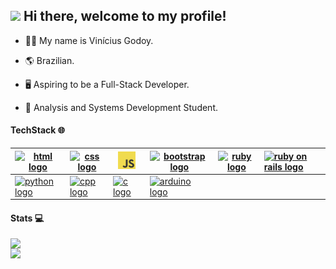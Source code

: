 ## <img src="https://github.com/TheDudeThatCode/TheDudeThatCode/blob/master/Assets/Hi.gif" width="19px"> Hi there, welcome to my profile!

- 👨‍💻 My name is Vinícius Godoy.

- :earth_americas: Brazilian.

- 🖥️ Aspiring to be a Full-Stack Developer.

- 📓 Analysis and Systems Development Student.

#### TechStack 🌐
| [<img src="https://www.w3.org/html/logo/downloads/HTML5_Badge_256.png" alt="html logo" width="28">](https://html.com/) | [<img src="https://sikode.github.io/assets/img/logo/css3.png" alt="css logo" width="28">](https://www.w3.org/Style/CSS/Overview.en.html) | [<img src="https://raw.githubusercontent.com/github/explore/80688e429a7d4ef2fca1e82350fe8e3517d3494d/topics/javascript/javascript.png" alt="javascript logo" width="28">](https://www.javascript.com/) | [<img src="https://sikode.github.io/assets/img/logo/bs.png" alt="bootstrap logo" width="30">](https://getbootstrap.com/) | [<img src="https://upload.wikimedia.org/wikipedia/commons/thumb/7/73/Ruby_logo.svg/1024px-Ruby_logo.svg.png" alt="ruby logo" width="28">](https://www.ruby-lang.org/pt/) | [<img src="https://upload.wikimedia.org/wikipedia/commons/1/16/Ruby_on_Rails-logo.png" alt="ruby on rails logo" width="28">](https://rubyonrails.org/) |
| ------------------------------------------------------------ | ------------------------------------------------------------ | ------------------------------------------------------------ | ------------------------------------------------------------ | ------------------------------------------------------------ | :----------------------------------------------------------- |
| [<img src="https://upload.wikimedia.org/wikipedia/commons/thumb/c/c3/Python-logo-notext.svg/768px-Python-logo-notext.svg.png" alt="python logo" width="28">](https://www.python.org/) | [<img src="https://raw.githubusercontent.com/isocpp/logos/master/cpp_logo.png" alt="cpp logo" width="23">](https://en.cppreference.com/w/) | [<img src="https://peritoemphp.com/wp-content/uploads/2019/02/letter_c_PNG22-768x768.png" alt="c logo" width="28">](https://en.cppreference.com/w/) | [<img src="https://brandslogos.com/wp-content/uploads/images/large/arduino-logo-1.png" alt="arduino logo" width="28">](https://www.arduino.cc/) |                                                              |                                                              |

#### Stats :computer: 
<img width="390px" align="left" src="https://github-readme-stats.vercel.app/api/top-langs/?username=vinicius-godoy&hide=html&layout=compact&show_icons=true" />
<img width="420px" align="left" src="https://github-readme-stats.vercel.app/api?username=vinicius-godoy&theme=default&show_icons=true" />
